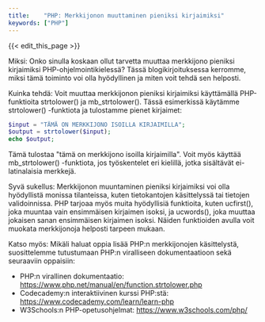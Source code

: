 ```yaml
---
title:    "PHP: Merkkijonon muuttaminen pieniksi kirjaimiksi"
keywords: ["PHP"]
---
```


{{< edit_this_page >}}

Miksi: Onko sinulla koskaan ollut tarvetta muuttaa merkkijono pieniksi kirjaimiksi PHP-ohjelmointikielessä? Tässä blogikirjoituksessa kerromme, miksi tämä toiminto voi olla hyödyllinen ja miten voit tehdä sen helposti.

Kuinka tehdä: Voit muuttaa merkkijonon pieniksi kirjaimiksi käyttämällä PHP-funktioita strtolower() ja mb_strtolower(). Tässä esimerkissä käytämme strtolower() -funktiota ja tulostamme pienet kirjaimet:

```PHP
$input = "TÄMÄ ON MERKKIJONO ISOILLA KIRJAIMILLA";
$output = strtolower($input);
echo $output;
```

Tämä tulostaa "tämä on merkkijono isoilla kirjaimilla". Voit myös käyttää mb_strtolower() -funktiota, jos työskentelet eri kielillä, jotka sisältävät ei-latinalaisia merkkejä.

Syvä sukellus: Merkkijonon muuntaminen pieniksi kirjaimiksi voi olla hyödyllistä monissa tilanteissa, kuten tietokantojen käsittelyssä tai tietojen validoinnissa. PHP tarjoaa myös muita hyödyllisiä funktioita, kuten ucfirst(), joka muuntaa vain ensimmäisen kirjaimen isoksi, ja ucwords(), joka muuttaa jokaisen sanan ensimmäisen kirjaimen isoksi. Näiden funktioiden avulla voit muokata merkkijonoja helposti tarpeen mukaan.

Katso myös: Mikäli haluat oppia lisää PHP:n merkkijonojen käsittelystä, suosittelemme tutustumaan PHP:n viralliseen dokumentaatioon sekä seuraaviin oppaisiin:

- PHP:n virallinen dokumentaatio: https://www.php.net/manual/en/function.strtolower.php
- Codecademy:n interaktiivinen kurssi PHP:stä: https://www.codecademy.com/learn/learn-php
- W3Schools:n PHP-opetusohjelmat: https://www.w3schools.com/php/
